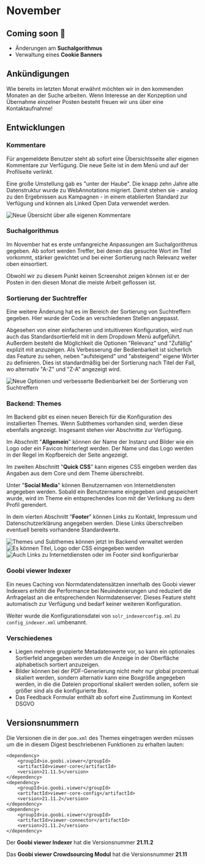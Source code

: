 # November

## **C**oming soon :rocket:

* Änderungen am **Suchalgorithmus**
* Verwaltung eines **Cookie Banners**

## Ankündigungen

Wie bereits im letzten Monat erwähnt möchten wir in den kommenden Monaten an der Suche arbeiten. Wenn Interesse an der Konzeption und Übernahme einzelner Posten besteht freuen wir uns über eine Kontaktaufnahme!

## Entwicklungen

### Kommentare

Für angemeldete Benutzer steht ab sofort eine Übersichtsseite aller eigenen Kommentare zur Verfügung. Die neue Seite ist in dem Menü und auf der Profilseite verlinkt.

Eine große Umstellung gab es "unter der Haube".  Die knapp zehn Jahre alte Datenstruktur wurde zu WebAnnotations migriert. Damit stehen sie - analog zu den Ergebnissen aus Kampagnen - in einem etablierten Standard zur Verfügung und können als Linked Open Data verwendet werden.

![Neue Übersicht über alle eigenen Kommentare](../.gitbook/assets/21.11\_DE\_comments.png)

### Suchalgorithmus

Im November hat es erste umfangreiche Anpassungen am Suchalgorithmus gegeben. Ab sofort werden Treffer, bei denen das gesuchte Wort im Titel vorkommt, stärker gewichtet und bei einer Sortierung nach Relevanz weiter oben einsortiert.

Obwohl wir zu diesem Punkt keinen Screenshot zeigen können ist er der Posten in den diesen Monat die meiste Arbeit geflossen ist.

### Sortierung der Suchtreffer

Eine weitere Änderung hat es im Bereich der Sortierung von Suchtreffern gegeben. Hier wurde der Code an verschiedenen Stellen angepasst.&#x20;

Abgesehen von einer einfacheren und intuitiveren Konfiguration, wird nun auch das Standardsortierfeld mit in dem Dropdown Menü aufgeführt. Außerdem besteht die Möglichkeit die Optionen "Relevanz" und "Zufällig" explizit mit anzuzeigen. Als Verbesserung der Bedienbarkeit ist sicherlich das Feature zu sehen, neben "aufsteigend" und "absteigend" eigene Wörter zu definieren. Dies ist standardmäßig bei der Sortierung nach Titel der Fall, wo alternativ "A-Z" und "Z-A" angezeigt wird.

![Neue Optionen und verbesserte Bedienbarkeit bei der Sortierung von Suchtreffern](../.gitbook/assets/21.11\_DE\_sorting.png)

### Backend: Themes

Im Backend gibt es einen neuen Bereich für die Konfiguration des installierten Themes. Wenn Subthemes vorhanden sind, werden diese ebenfalls angezeigt. Insgesamt stehen vier Abschnitte zur Verfügung.

Im Abschnitt "**Allgemein**" können der Name der Instanz und Bilder wie ein Logo oder ein Favicon hinterlegt werden. Der Name und das Logo werden in der Regel im Kopfbereich der Seite angezeigt.&#x20;

Im zweiten Abschnitt "**Quick CSS**" kann eigenes CSS eingeben werden das Angaben aus dem Core und dem Theme überschreibt.&#x20;

Unter "**Social Media**" können Benutzernamen von Internetdiensten angegeben werden. Sobald ein Benutzername eingegeben und gespeichert wurde, wird im Theme ein entsprechendes Icon mit der Verlinkung zu dem Profil gerendert.&#x20;

In dem vierten Abschnitt "**Footer**" können Links zu Kontakt, Impressum und Datenschutzerklärung angegeben werden. Diese Links überschreiben eventuell bereits vorhandene Standardwerte.

![Themes und Subthemes können jetzt im Backend verwaltet werden](../.gitbook/assets/21.11\_DE\_backend-themes-overview.png) ![Es können Titel, Logo oder CSS eingegeben werden](../.gitbook/assets/21.11\_DE\_backend-themes-edit-top.png) ![Auch Links zu Internetdiensten oder im Footer sind konfigurierbar](../.gitbook/assets/21.11\_DE\_backend-themes-edit-bottom.png)

### Goobi viewer Indexer

Ein neues Caching von Normdatendatensätzen innerhalb des Goobi viewer Indexers erhöht die Performance bei Neuindexierungen und reduziert die Anfragelast an die entsprechenden Normdatenserver. Dieses Feature steht automatisch zur Verfügung und bedarf keiner weiteren Konfiguration.

Weiter wurde die Konfigurationsdatei von `solr_indexerconfig.xml` zu `config_indexer.xml` umbenannt.

### Verschiedenes

* Liegen mehrere gruppierte Metadatenwerte vor, so kann ein optionales Sortierfeld angegeben werden um die Anzeige in der Oberfläche alphabetisch sortiert anzuzeigen.
* Bilder können bei der PDF-Generierung nicht mehr nur global prozentual skaliert werden, sondern alternativ kann eine Boxgröße angegeben werden, in die die Dateien proportional skaliert werden sollen, sofern sie größer sind als die konfigurierte Box.
* Das Feedback Formular enthält ab sofort eine Zustimmung im Kontext DSGVO

## Versionsnummern

Die Versionen die in der `pom.xml` des Themes eingetragen werden müssen um die in diesem Digest beschriebenen Funktionen zu erhalten lauten:

```markup
<dependency>
    <groupId>io.goobi.viewer</groupId>
    <artifactId>viewer-core</artifactId>
    <version>21.11.5</version>
</dependency>
<dependency>
    <groupId>io.goobi.viewer</groupId>
    <artifactId>viewer-core-config</artifactId>
    <version>21.11.2</version>
</dependency>
<dependency>
    <groupId>io.goobi.viewer</groupId>
    <artifactId>viewer-connector</artifactId>
    <version>21.11.2</version>
</dependency>
```

Der **Goobi viewer Indexer** hat die Versionsnummer **21.11.2**

Das **Goobi viewer Crowdsourcing Modul** hat die Versionsnummer **21.11**
